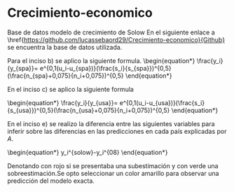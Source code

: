# Crecimiento-economico
Base de datos modelo de crecimiento de Solow
En el siguiente enlace a \href{https://github.com/lucassebaord29/Crecimiento-economico}{Github} se encuentra la base de datos utilizada.

Para el inciso b) se aplico la siguiente formula.
\begin{equation*}
       \frac{y_i}{y_{spa}}= e^{0,1(u_i-u_{spa})}(\frac{s_i}{s_{spa}})^{0,5}(\frac{n_{spa}+0,075}{n_i+0,075})^{0,5}
\end{equation*}

En el inciso c) se aplico la siguiente formula

\begin{equation*}
       \frac{y_i}{y_{usa}}= e^{0,1(u_i-u_{usa})}(\frac{s_i}{s_{usa}})^{0,5}(\frac{n_{usa}+0,075}{n_i+0,075})^{0,5}
\end{equation*}

En el inciso e) se realizo la diferencia entre las siguientes variables para inferir sobre las diferencias en las predicciones en cada país explicadas por $A$.

\begin{equation*}
    y_i^{solow}-y_i^{08}
\end{equation*}

 Denotando con rojo si se presentaba una subestimación y con verde una sobreestimación.Se opto seleccionar un color amarillo para observar una predicción del modelo exacta.

